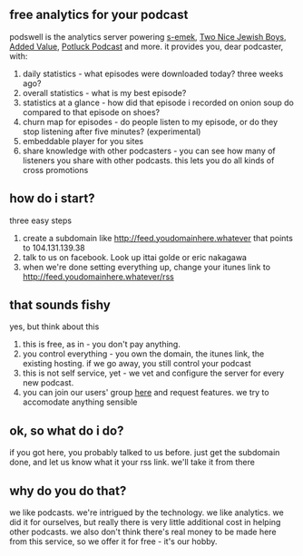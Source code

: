 ## free analytics for your podcast

podswell is the analytics server powering [s-emek](http://s-emek.com), [Two Nice Jewish Boys](http://2njb.com), [Added Value](http://added-value.co), [Potluck Podcast](http://potluckpotcast.com) and more.
it provides you, dear podcaster, with:
1. daily statistics - what episodes were downloaded today? three weeks ago?
2. overall statistics - what is my best episode?
3. statistics at a glance - how did that episode i recorded on onion soup do compared to that episode on shoes?
4. churn map for episodes - do people listen to my episode, or do they stop listening after five minutes? (experimental)
5. embeddable player for you sites
6. share knowledge with other podcasters - you can see how many of listeners you share with other podcasts. this lets you do all kinds of cross promotions 

## how do i start?

three easy steps
1. create a subdomain like http://feed.youdomainhere.whatever that points to 104.131.139.38
2. talk to us on facebook. Look up ittai golde or eric nakagawa
3. when we're done setting everything up, change your itunes link to http://feed.youdomainhere.whatever/rss 

## that sounds fishy

yes, but think about this
1. this is free, as in - you don't pay anything.
2. you control everything - you own the domain, the itunes link, the existing hosting. if we go away, you still control your podcast
3. this is not self service, yet - we vet and configure the server for every new podcast.
4. you can join our users' group [here](https://www.facebook.com/groups/231006223976425/) and request features. we try to accomodate anything sensible

## ok, so what do i do?

if you got here, you probably talked to us before. just get the subdomain done, and let us know what it your rss link. we'll take it from there

## why do you do that?

we like podcasts. we're intrigued by the technology. we like analytics. we did it for ourselves, but really there is very little additional cost in helping other podcasts. we also don't think there's real money to be made here from this service, so we offer it for free - it's our hobby.

